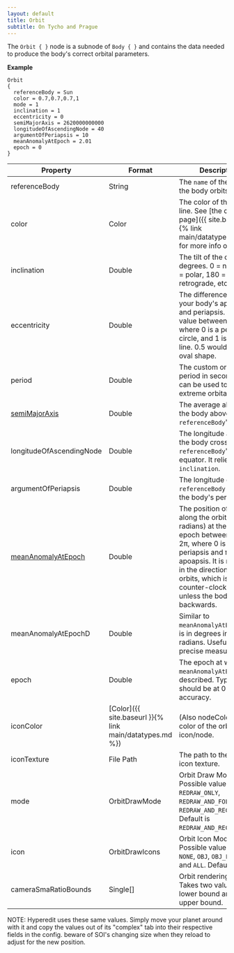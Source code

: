 ```yaml
---
layout: default
title: Orbit
subtitle: On Tycho and Prague
---
```


The `Orbit { }` node is a subnode of `Body { }` and contains the data needed to produce the body's correct orbital parameters.

**Example**
```
Orbit
{
  referenceBody = Sun
  color = 0.7,0.7,0.7,1
  mode = 1
  inclination = 1
  eccentricity = 0
  semiMajorAxis = 2620000000000
  longitudeOfAscendingNode = 40
  argumentOfPeriapsis = 10
  meanAnomalyAtEpoch = 2.01
  epoch = 0
}
```

|Property|Format|Description|
|--------|------|-----------|
|referenceBody|String|The `name` of the object the body orbits.|   
|color|Color|The color of the orbit line. See [the datatypes page]({{ site.baseurl }}{% link main/datatypes.md %}) for more info on colors.| 
|inclination|Double|The tilt of the orbit in degrees. 0 = normal, 90 = polar, 180 = retrograde, etc...|
|eccentricity|Double|The difference between your body's apoapsis and periapsis. It is a value between 0 and 1, where 0 is a perfect circle, and 1 is a straight line. 0.5 would give an oval shape.|
|period|Double|The custom orbital period in seconds. This can be used to set extreme orbital periods.|
|[semiMajorAxis](https://en.wikipedia.org/wiki/Semi-major_and_semi-minor_axes)|Double|The average altitude of the body above its `referenceBody`'s center.|
|longitudeOfAscendingNode|Double|The longitude at where the body crosses the `referenceBody`'s equator. It relies on `inclination`.|
|argumentOfPeriapsis|Double|The longitude of the `referenceBody` where the body's periapsis is.|
|[meanAnomalyAtEpoch](https://en.wikipedia.org/wiki/Mean_anomaly)|Double|The position of the body along the orbit (in radians) at the specified epoch between 0 and 2π, where 0 is the periapsis and π is the apoapsis. It is measured in the direction the body orbits, which is always counter-clockwise unless the body orbits backwards.|
|meanAnomalyAtEpochD|Double|Similar to `meanAnomalyAtEpoch`, but is in degrees instead of radians. Useful for more precise measurement.|
|epoch|Double|The epoch at which `meanAnomalyAtEpoch` is described. Typically should be at 0 for best accuracy.|
|iconColor|[Color]({{ site.baseurl }}{% link main/datatypes.md %})|(Also nodeColor) The color of the orbit icon/node.|
|iconTexture|File Path|The path to the custom icon texture.|
|mode|OrbitDrawMode|Orbit Draw Mode. Possible values are `OFF`, `REDRAW_ONLY`, `REDRAW_AND_FOLLOW`, and `REDRAW_AND_RECALCULATE`. Default is `REDRAW_AND_RECALCULATE`.|
|icon|OrbitDrawIcons|Orbit Icon Mode. Possible values are `NONE`, `OBJ`, `OBJ_PE_AP`, and `ALL`. Default is `ALL`.|
|cameraSmaRatioBounds|Single[]|Orbit rendering bounds. Takes two values, the lower bound and the upper bound.|

NOTE: Hyperedit uses these same values. Simply move your planet around with it and copy the values out of its "complex" tab into their respective fields in the config. beware of SOI's changing size when they reload to adjust for the new position.
